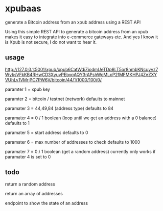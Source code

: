 # xpubaas
generate a Bitcoin address from an xpub address using a REST API


Using this simple REST API to generate a bitcoin address from an xpub makes it easy to integrate into e-commerce gateways etc.  And yes I know it is Xpub is 
not secure, I do not want to hear it.

## usage

http://127.0.0.1:5001/xpub/xpub6CatWdiZiodmUeTDp8LT5or8nmbKNcuyvz7WyksVFkKB4RHwCD3XyuvPEbvqAQY3rAPshWcMLoP2fMFMKHPJ4ZeZXYVUhLv1VMrjPC7PW6V/bitcoin/44/1/1000/100/0/

paramter 1 = xpub key

paramter 2 = bitcoin / testnet (network) defaults to mainnet

paramater 3 = 44,49,84 (address type) defaults to 84

paramater 4 = 0 / 1 boolean (loop until we get an address with a 0 balance) defaults to 1

paramater 5 = start address defaults to 0

paramater 6 = max number of addresses to check defaults to 1000

paramater 7 = 0 / 1 boolean (get a random address) currently only works if paramater 4 is set to 0

## todo

return a random address

return an array of addresses

endpoint to show the state of an address


